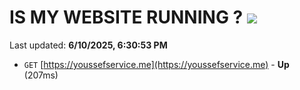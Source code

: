# IS MY WEBSITE RUNNING ? [![](https://img.shields.io/static/v1?label=Sponsor&message=%E2%9D%A4&logo=GitHub&color=%23fe8e86)](https://github.com/sponsors/Youssef-Lehmam)

Last updated: **6/10/2025, 6:30:53 PM**

- `GET` [https://youssefservice.me](https://youssefservice.me) - **Up** (207ms)
